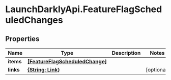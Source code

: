 # LaunchDarklyApi.FeatureFlagScheduledChanges

## Properties

Name | Type | Description | Notes
------------ | ------------- | ------------- | -------------
**items** | [**[FeatureFlagScheduledChange]**](FeatureFlagScheduledChange.md) |  | 
**links** | [**{String: Link}**](Link.md) |  | [optional] 


